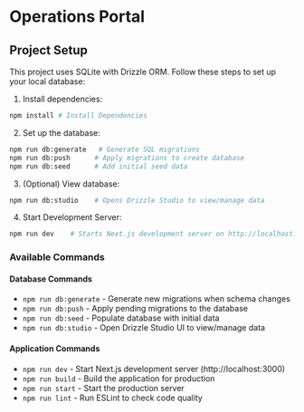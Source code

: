 # Operations Portal

## Project Setup

This project uses SQLite with Drizzle ORM. Follow these steps to set up your local database:

1. Install dependencies:

```bash
npm install # Install Dependencies
```

2. Set up the database:

```bash
npm run db:generate   # Generate SQL migrations
npm run db:push      # Apply migrations to create database
npm run db:seed      # Add initial seed data
```

3. (Optional) View database:

```bash
npm run db:studio    # Opens Drizzle Studio to view/manage data
```

4. Start Development Server:

```bash
npm run dev    # Starts Next.js development server on http://localhost:3000 by default
```

### Available Commands

#### Database Commands

- `npm run db:generate` - Generate new migrations when schema changes
- `npm run db:push` - Apply pending migrations to the database
- `npm run db:seed` - Populate database with initial data
- `npm run db:studio` - Open Drizzle Studio UI to view/manage data

#### Application Commands

- `npm run dev` - Start Next.js development server (http://localhost:3000)
- `npm run build` - Build the application for production
- `npm run start` - Start the production server
- `npm run lint` - Run ESLint to check code quality
